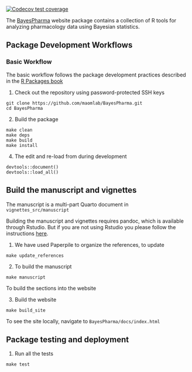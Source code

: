   <!-- badges: start -->
  [![Codecov test coverage](https://codecov.io/gh/maomlab/BayesPharma/branch/main/graph/badge.svg)](https://app.codecov.io/gh/maomlab/BayesPharma?branch=main)
  <!-- badges: end -->

The [BayesPharma](https://maomlab.github.io/BayesPharma) website package contains a collection of R tools for analyzing pharmacology data using Bayesian statistics.

## Package Development Workflows

### Basic Workflow
The basic workflow follows the package development practices described in the
[R Packages book](https://r-pkgs.org/index.html)


1) Check out the repository using password-protected SSH keys

```{shell clone-repo}
git clone https://github.com/maomlab/BayesPharma.git
cd BayesPharma
```
    
2) Build the package

```{shell install-package}
make clean
make deps
make build
make install
```


4) The edit and re-load from during development 

```{r edit-and-run}
devtools::document()
devtools::load_all()
```    
    
## Build the manuscript and vignettes
The manuscript is a multi-part Quarto document in `vignettes_src/manuscript`

Building the manuscript and vignettes requires pandoc, which is available
through Rstudio. But if you are not using Rstudio you please follow the
instructions [here](https://pandoc.org/installing.html).

1) We have used Paperpile to organize the references, to update
```{shell update-references}
make update_references
```

2) To build the manuscript

```{shell build-manuscript}
make manuscript
```

To build the sections into the website

3) Build the website
```{shell build-site}
make build_site
```

To see the site locally, navigate to `BayesPharma/docs/index.html`
    
    
## Package testing and deployment

1) Run all the tests

```{shell test-package}
make test
```




